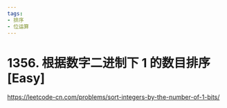 ```yaml
---
tags:
- 排序
- 位运算
---
```


# 1356. 根据数字二进制下 1 的数目排序 [Easy]

<https://leetcode-cn.com/problems/sort-integers-by-the-number-of-1-bits/>
